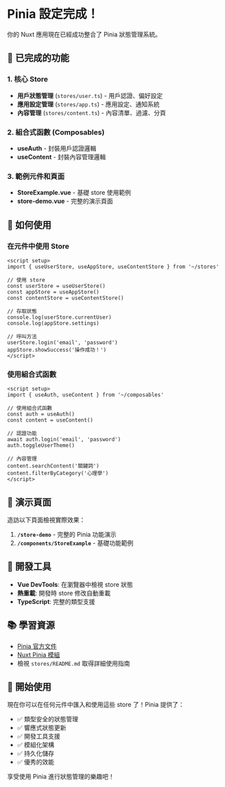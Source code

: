 # Pinia 設定完成！

你的 Nuxt 應用現在已經成功整合了 Pinia 狀態管理系統。

## 🎯 已完成的功能

### 1. 核心 Store
- **用戶狀態管理** (`stores/user.ts`) - 用戶認證、偏好設定
- **應用設定管理** (`stores/app.ts`) - 應用設定、通知系統
- **內容管理** (`stores/content.ts`) - 內容清單、過濾、分頁

### 2. 組合式函數 (Composables)
- **useAuth** - 封裝用戶認證邏輯
- **useContent** - 封裝內容管理邏輯

### 3. 範例元件和頁面
- **StoreExample.vue** - 基礎 store 使用範例
- **store-demo.vue** - 完整的演示頁面

## 🚀 如何使用

### 在元件中使用 Store

```vue
<script setup>
import { useUserStore, useAppStore, useContentStore } from '~/stores'

// 使用 store
const userStore = useUserStore()
const appStore = useAppStore()
const contentStore = useContentStore()

// 存取狀態
console.log(userStore.currentUser)
console.log(appStore.settings)

// 呼叫方法
userStore.login('email', 'password')
appStore.showSuccess('操作成功！')
</script>
```

### 使用組合式函數

```vue
<script setup>
import { useAuth, useContent } from '~/composables'

// 使用組合式函數
const auth = useAuth()
const content = useContent()

// 認證功能
await auth.login('email', 'password')
auth.toggleUserTheme()

// 內容管理
content.searchContent('關鍵詞')
content.filterByCategory('心理學')
</script>
```

## 📱 演示頁面

造訪以下頁面檢視實際效果：

1. **`/store-demo`** - 完整的 Pinia 功能演示
2. **`/components/StoreExample`** - 基礎功能範例

## 🔧 開發工具

- **Vue DevTools**: 在瀏覽器中檢視 store 狀態
- **熱重載**: 開發時 store 修改自動重載
- **TypeScript**: 完整的類型支援

## 📚 學習資源

- [Pinia 官方文件](https://pinia.vuejs.org/)
- [Nuxt Pinia 模組](https://pinia.nuxtjs.org/)
- 檢視 `stores/README.md` 取得詳細使用指南

## 🎉 開始使用

現在你可以在任何元件中匯入和使用這些 store 了！Pinia 提供了：

- ✅ 類型安全的狀態管理
- ✅ 響應式狀態更新
- ✅ 開發工具支援
- ✅ 模組化架構
- ✅ 持久化儲存
- ✅ 優秀的效能

享受使用 Pinia 進行狀態管理的樂趣吧！
